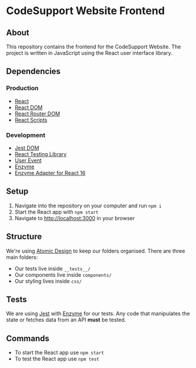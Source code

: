 # CodeSupport Website Frontend

## About
This repository contains the frontend for the CodeSupport Website. The project is written in JavaScript using the React user interface library.

## Dependencies

### Production
- [React](https://www.npmjs.com/package/react)
- [React DOM](https://www.npmjs.com/package/react-dom)
- [React Router DOM](https://www.npmjs.com/package/react-router-dom)
- [React Scripts](https://www.npmjs.com/package/react-scripts)

### Development
- [Jest DOM](https://www.npmjs.com/package/@testing-library/jest-dom)
- [React Testing Library](https://www.npmjs.com/package/@testing-library/react)
- [User Event](https://www.npmjs.com/package/@testing-library/user-event)
- [Enzyme](https://www.npmjs.com/package/enzyme)
- [Enzyme Adapter for React 16](https://www.npmjs.com/package/enzyme-adapter-react-16)

## Setup
1. Navigate into the repository on your computer and run `npm i`
2. Start the React app with `npm start`
3. Navigate to [http://localhost:3000](http://localhost:3000) in your browser

## Structure
We're using [Atomic Design](http://atomicdesign.bradfrost.com) to keep our folders organised. There are three main folders:
- Our tests live inside `__tests__/`
- Our components live inside `components/`
- Our styling lives inside `css/`

## Tests
We are using [Jest](https://jestjs.io) with [Enzyme](https://airbnb.io/enzyme/) for our tests. Any code that manipulates the state or fetches data from an API **must** be tested.

## Commands
- To start the React app use `npm start`
- To test the React app use `npm test`
